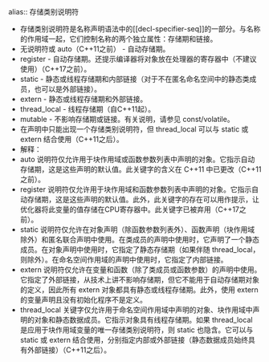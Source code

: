 alias:: 存储类别说明符

- 存储类别说明符是名称声明语法中的[[decl-specifier-seq]]的一部分。与名称的作用域一起，它们控制名称的两个独立属性：存储期和链接。
- 无说明符或 auto（C++11之前） - 自动存储期。
- register - 自动存储期。还提示编译器将对象放在处理器的寄存器中（不建议使用）（C++17之前）。
- static - 静态或线程存储期和内部链接（对于不在匿名命名空间中的静态类成员，也可以是外部链接）。
- extern - 静态或线程存储期和外部链接。
- thread_local - 线程存储期（自C++11起）。
- mutable - 不影响存储期或链接。有关说明，请参见 const/volatile。
- 在声明中只能出现一个存储类别说明符，但 thread_local 可以与 static 或 extern 结合使用（C++11之后）。
- 解释：
- auto 说明符仅允许用于块作用域或函数参数列表中声明的对象。它指示自动存储期，这是这些声明的默认值。此关键字的含义在 C++11 中已更改（C++11之前）。
- register 说明符仅允许用于块作用域和函数参数列表中声明的对象。它指示自动存储期，这是这些声明的默认值。此外，此关键字的存在可以用作提示，让优化器将此变量的值存储在CPU寄存器中。此关键字已被弃用（C++17之前）。
- static 说明符仅允许在对象声明（除函数参数列表外）、函数声明（块作用域除外）和匿名联合声明中使用。在类成员的声明中使用时，它声明了一个静态成员。在对象声明中使用时，它指定了静态存储期（如果伴随 thread_local，则除外）。在命名空间作用域的声明中使用时，它指定了内部链接。
- extern 说明符仅允许在变量和函数（除了类成员或函数参数）的声明中使用。它指定了外部链接，从技术上讲不影响存储期，但它不能用于自动存储期对象的定义，因此所有 extern 对象都具有静态或线程存储期。此外，使用 extern 的变量声明且没有初始化程序不是定义。
- thread_local 关键字仅允许用于命名空间作用域中声明的对象、块作用域中声明的对象和静态数据成员。它指示对象具有线程存储期。如果 thread_local 是应用于块作用域变量的唯一存储类别说明符，则 static 也隐含。它可以与 static 或 extern 结合使用，分别指定内部或外部链接（静态数据成员始终具有外部链接）（C++11之后）。
